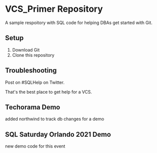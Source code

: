 # VCS_Primer Repository
A sample respoitory with SQL code for helping DBAs get started with Git.

## Setup

1. Download Git
2. Clone this repository

## Troubleshooting

Post on #SQLHelp on Twitter.

That's the best place to get help for a VCS.

## Techorama Demo
added northwind to track db changes for a demo

## SQL Saturday Orlando 2021 Demo
new demo code for this event
